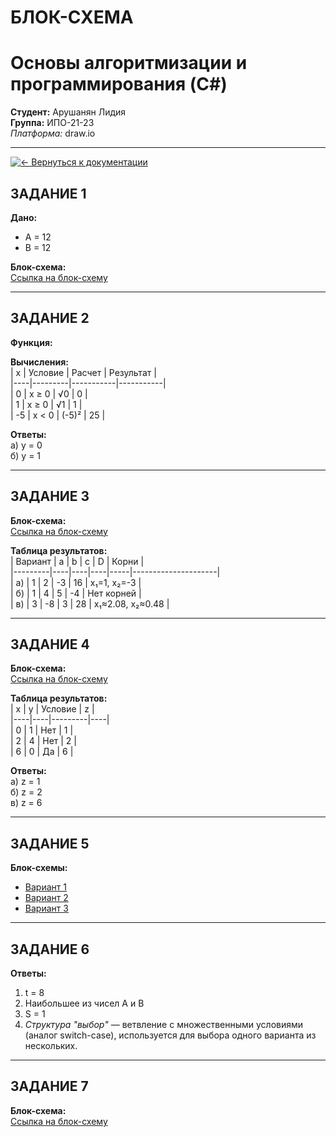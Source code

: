 # БЛОК-СХЕМА
# Основы алгоритмизации и программирования (C#)

**Студент:** Арушанян Лидия  
**Группа:** ИПО-21-23  
*Платформа:* draw.io  

---
[![← Вернуться к документации](https://img.shields.io/badge/←_Вернуться_к_README-документации-8A2BE2)](https://github.com/FallCracka/chalenge/blob/main/README.md)

## ЗАДАНИЕ 1  
**Дано:**  
- A = 12  
- B = 12  

**Блок-схема:**  
[Ссылка на блок-схему](https://github.com/FallCracka/chalenge/blob/main/блок-схемы/задание%201.png)  

---

## ЗАДАНИЕ 2  
**Функция:**  

**Вычисления:**  
| x  | Условие | Расчет    | Результат |  
|----|---------|-----------|-----------|  
| 0  | x ≥ 0   | √0        | 0         |  
| 1  | x ≥ 0   | √1        | 1         |  
| -5 | x < 0   | (-5)²     | 25        |  

**Ответы:**  
а) y = 0  
б) y = 1  

---

## ЗАДАНИЕ 3  
**Блок-схема:**  
[Ссылка на блок-схему](https://github.com/FallCracka/chalenge/blob/main/блок-схемы/задание%203.png)  

**Таблица результатов:**  
| Вариант | a  | b  | c  | D   | Корни               |  
|---------|----|----|----|-----|---------------------|  
| а)      | 1  | 2  | -3 | 16  | x₁=1, x₂=-3         |  
| б)      | 1  | 4  | 5  | -4  | Нет корней          |  
| в)      | 3  | -8 | 3  | 28  | x₁≈2.08, x₂≈0.48    |  

---

## ЗАДАНИЕ 4  
**Блок-схема:**  
[Ссылка на блок-схему](https://github.com/FallCracka/chalenge/blob/main/блок-схемы/задание%204.png)  

**Таблица результатов:**  
| x  | y  | Условие | z  |  
|----|----|---------|----|  
| 0  | 1  | Нет     | 1  |  
| 2  | 4  | Нет     | 2  |  
| 6  | 0  | Да      | 6  |  

**Ответы:**  
а) z = 1  
б) z = 2  
в) z = 6  

---

## ЗАДАНИЕ 5  
**Блок-схемы:**  
- [Вариант 1](https://github.com/FallCracka/chalenge/blob/main/блок-схемы/задание%205%20вариант%201.png)  
- [Вариант 2](https://github.com/FallCracka/chalenge/blob/main/блок-схемы/задание%205%20вариант%202.png)  
- [Вариант 3](https://github.com/FallCracka/chalenge/blob/main/блок-схемы/задание%205%20вариант%203.png)  

---

## ЗАДАНИЕ 6  
**Ответы:**  
1. t = 8  
2. Наибольшее из чисел A и B  
3. S = 1  
4. *Структура "выбор"* — ветвление с множественными условиями (аналог switch-case), используется для выбора одного варианта из нескольких.  

---

## ЗАДАНИЕ 7  
**Блок-схема:**  
[Ссылка на блок-схему](https://github.com/FallCracka/chalenge/blob/main/блок-схемы/задание%207.png)  
